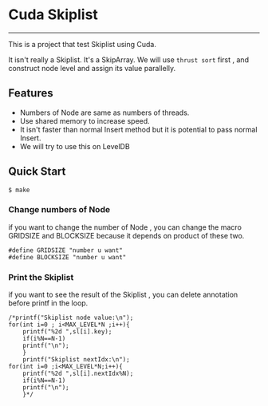 # Cuda Skiplist
---
This is a project that test Skiplist using Cuda.

It isn't really a Skiplist. It's a SkipArray. We will use `thrust sort` first , and construct node level and assign its value parallelly.

## Features

* Numbers of Node are same as numbers of threads.
* Use shared memory to increase speed.
* It isn't faster than normal Insert method but it is potential to pass normal Insert.
* We will try to use this on LevelDB

## Quick Start

```
$ make

```
### Change numbers of Node

if you want to change the number of Node , you can change the macro GRIDSIZE and BLOCKSIZE because it depends on product of these two.

```
#define GRIDSIZE "number u want"
#define BLOCKSIZE "number u want"
```

### Print the Skiplist

if you want to see the result of the Skiplist , you can delete annotation before printf in the loop.

```
/*printf("Skiplist node value:\n");
for(int i=0 ; i<MAX_LEVEL*N ;i++){
	printf("%2d ",sl[i].key);
	if(i%N==N-1)
	printf("\n");
	}
	printf("Skiplist nextIdx:\n");
for(int i=0 ;i<MAX_LEVEL*N;i++){
	printf("%2d ",sl[i].nextIdx%N);
	if(i%N==N-1)
	printf("\n");
	}*/

```

